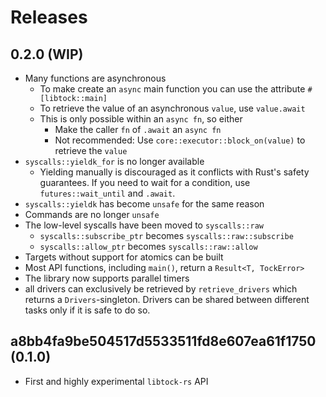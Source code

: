 # Releases

## 0.2.0 (WIP)

- Many functions are asynchronous
  - To make create an `async` main function you can use the attribute `#[libtock::main]`
  - To retrieve the value of an asynchronous `value`, use `value.await`
  - This is only possible within an `async fn`, so either
    - Make the caller `fn` of `.await` an `async fn`
    - Not recommended: Use `core::executor::block_on(value)` to retrieve the `value`
- `syscalls::yieldk_for` is no longer available
  - Yielding manually is discouraged as it conflicts with Rust's safety guarantees. If you need to wait for a condition, use `futures::wait_until` and `.await`.
- `syscalls::yieldk` has become `unsafe` for the same reason
- Commands are no longer `unsafe`
- The low-level syscalls have been moved to `syscalls::raw`
  - `syscalls::subscribe_ptr` becomes `syscalls::raw::subscribe`
  - `syscalls::allow_ptr` becomes `syscalls::raw::allow`
- Targets without support for atomics can be built
- Most API functions, including `main()`, return a `Result<T, TockError>`
- The library now supports parallel timers
- all drivers can exclusively be retrieved by `retrieve_drivers` which returns a `Drivers`-singleton. Drivers can be shared between different tasks only if it is safe to do so.

## a8bb4fa9be504517d5533511fd8e607ea61f1750 (0.1.0)

- First and highly experimental `libtock-rs` API
